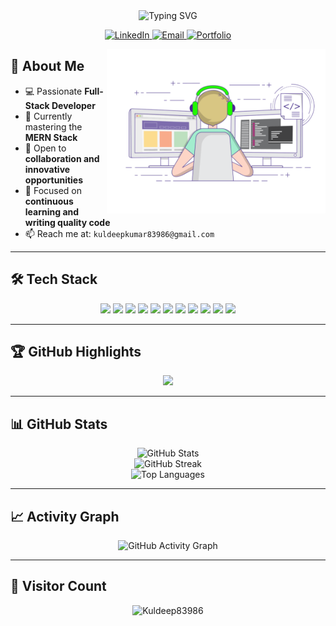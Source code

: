 <!-- 🌟 Typing effect headline -->
<div align="center">
  <img src="https://readme-typing-svg.herokuapp.com?font=Fira+Code&size=30&duration=3000&pause=1000&color=2E9FFF&center=true&vCenter=true&width=500&lines=Hi%2C+I'm+Kuldeep+Kumar;Full-Stack+Developer;Web+Enthusiast;MERN+Stack+Specialist" alt="Typing SVG" />
</div>

<!-- 💼 Contact & Links -->
<p align="center">
  <a href="https://www.linkedin.com/in/kuldeep-kumar-208948357/" target="_blank">
    <img src="https://img.shields.io/badge/LinkedIn-Kuldeep_Kumar-0077B5?style=for-the-badge&logo=linkedin&logoColor=white" alt="LinkedIn" />
  </a>
  <a href="mailto:kuldeepkumar83986@gmail.com">
    <img src="https://img.shields.io/badge/Gmail-kuldeepkumar83986@gmail.com-D14836?style=for-the-badge&logo=gmail&logoColor=white" alt="Email" />
  </a>
  <a href="https://portfolio-psi-ivory-94.vercel.app/" target="_blank">
    <img src="https://img.shields.io/badge/Portfolio-Visit-black?style=for-the-badge&logo=about.me&logoColor=white" alt="Portfolio" />
  </a>
</p>

<!-- 👨‍💻 Right aligned animated coding GIF -->
<img align="right" alt="Coding" width="350" src="https://raw.githubusercontent.com/devSouvik/devSouvik/master/gif3.gif" />

## 🚀 About Me

- 💻 Passionate **Full-Stack Developer**
- 🧠 Currently mastering the **MERN Stack**
- 🤝 Open to **collaboration and innovative opportunities**
- 🎯 Focused on **continuous learning and writing quality code**
- 📫 Reach me at: `kuldeepkumar83986@gmail.com`

---

## 🛠️ Tech Stack

<p align="center">
  <img src="https://img.shields.io/badge/HTML-E34F26?style=for-the-badge&logo=html5&logoColor=white"/>
  <img src="https://img.shields.io/badge/CSS-1572B6?style=for-the-badge&logo=css3&logoColor=white"/>
  <img src="https://img.shields.io/badge/JavaScript-F7DF1E?style=for-the-badge&logo=javascript&logoColor=black"/>
  <img src="https://img.shields.io/badge/React-20232A?style=for-the-badge&logo=react&logoColor=61DAFB"/>
  <img src="https://img.shields.io/badge/Node.js-339933?style=for-the-badge&logo=nodedotjs&logoColor=white"/>
  <img src="https://img.shields.io/badge/Express.js-000000?style=for-the-badge&logo=express&logoColor=white"/>
  <img src="https://img.shields.io/badge/MongoDB-47A248?style=for-the-badge&logo=mongodb&logoColor=white"/>
  <img src="https://img.shields.io/badge/MySQL-005C84?style=for-the-badge&logo=mysql&logoColor=white"/>
  <img src="https://img.shields.io/badge/Bootstrap-7952B3?style=for-the-badge&logo=bootstrap&logoColor=white"/>
  <img src="https://img.shields.io/badge/TailwindCSS-06B6D4?style=for-the-badge&logo=tailwindcss&logoColor=white"/>
  <img src="https://img.shields.io/badge/SASS-CC6699?style=for-the-badge&logo=sass&logoColor=white"/>
</p>

---

## 🏆 GitHub Highlights

<p align="center">
  <img src="https://github-profile-trophy.vercel.app/?username=Kuldeep83986&theme=tokyonight&margin-w=15&no-bg=true&no-frame=true"/>
</p>

---

## 📊 GitHub Stats

<div align="center">
  <img src="https://github-readme-stats.vercel.app/api?username=Kuldeep83986&show_icons=true&theme=tokyonight&count_private=true&hide_border=false" alt="GitHub Stats" />
  <br />
  <img src="https://github-readme-streak-stats.herokuapp.com/?user=Kuldeep83986&theme=tokyonight&hide_border=false" alt="GitHub Streak" />
  <br />
  <img src="https://github-readme-stats.vercel.app/api/top-langs/?username=Kuldeep83986&layout=compact&theme=tokyonight&hide_border=false" alt="Top Languages" />
</div>

---

## 📈 Activity Graph

<div align="center">
  <img src="https://github-readme-activity-graph.vercel.app/graph?username=Kuldeep83986&bg_color=1e1e1e&color=00bfff&line=5dbeff&point=ffffff&area=true&hide_border=true" alt="GitHub Activity Graph"/>
</div>

---

## 👀 Visitor Count

<p align="center">
  <img src="https://komarev.com/ghpvc/?username=Kuldeep83986&label=Profile+Views&color=0e75b6&style=flat" alt="Kuldeep83986" />
</p>
